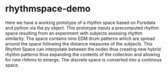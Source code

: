 # rhythmspace-demo
Here we have a working prototype of a rhythm space based on Puredata and python via the py object.
This prototype inputs a precomputed rhythm space resulting from an experiment with subjects assesing rhythm similarity.
The space contains nine EDM drum patterns which are spread around the space following the distance measures of the subjects.
This Rhythm Space can interpolate between the nodes thus creating new hybrid rhythm patterns thus expanding the contents 
of the collection and allowing for new rhthms to emerge. The discrete space is converted into a continous space.
